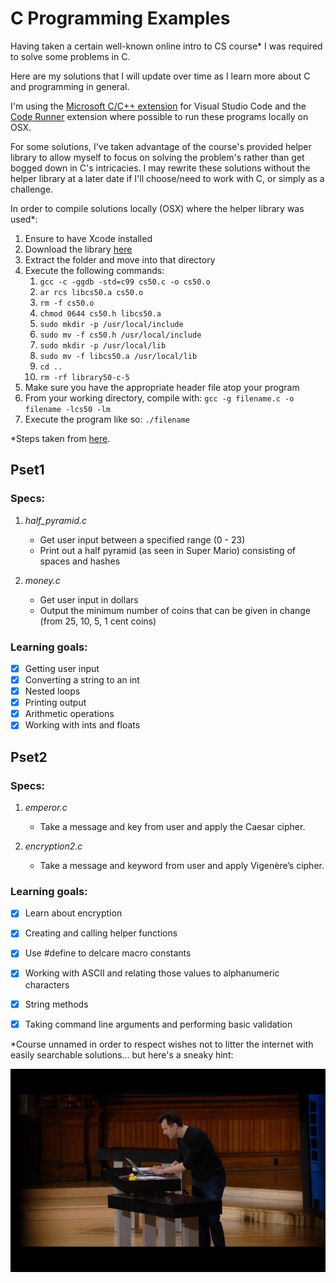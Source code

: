 # C Programming Examples

Having taken a certain well-known online intro to CS course* I was required to solve some problems in C.

Here are my solutions that I will update over time as I learn more about C and programming in general.

I'm using the [Microsoft C/C++ extension](https://marketplace.visualstudio.com/items?itemName=ms-vscode.cpptools) for Visual Studio Code and the [Code Runner](https://marketplace.visualstudio.com/items?itemName=formulahendry.code-runner) extension where possible to run these programs locally on OSX.

For some solutions, I've taken advantage of the course's provided helper library to allow myself to focus on solving the problem's rather than get bogged down in C's intricacies. I may rewrite these solutions without the helper library at a later date if I'll choose/need to work with C, or simply as a challenge.

In order to compile solutions locally (OSX) where the helper library was used*:

1. Ensure to have Xcode installed
2. Download the library [here](https://github.com/cs50/libcs50/releases)
3. Extract the folder and move into that directory
4. Execute the following commands:
   1. `gcc -c -ggdb -std=c99 cs50.c -o cs50.o`
   2. `ar rcs libcs50.a cs50.o`
   3. `rm -f cs50.o`
   4. `chmod 0644 cs50.h libcs50.a`
   5. `sudo mkdir -p /usr/local/include`
   6. `sudo mv -f cs50.h /usr/local/include`
   7. `sudo mkdir -p /usr/local/lib`
   8. `sudo mv -f libcs50.a /usr/local/lib`
   9. `cd ..`
   10. `rm -rf library50-c-5`
5. Make sure you have the appropriate header file atop your program
6. From your working directory, compile with: `gcc -g filename.c -o filename -lcs50 -lm`
7. Execute the program like so: `./filename`

*Steps taken from [here](https://cs50.stackexchange.com/a/2998/23961).
## Pset1

### Specs:

1. *half_pyramid.c*
   + Get user input between a specified range (0 - 23)
   + Print out a half pyramid (as seen in Super Mario) consisting of spaces and hashes

2. *money.c*
   + Get user input in dollars
   + Output the minimum number of coins that can be given in change (from 25, 10, 5, 1 cent coins)



### Learning goals:

* [x] Getting user input
* [x] Converting a string to an int
* [x] Nested loops
* [x] Printing output
* [x] Arithmetic operations
* [x] Working with ints and floats

## Pset2

### Specs:

1. *emperor.c*
   + Take a message and key from user and apply the Caesar cipher.

2. *encryption2.c*
   + Take a message and keyword from user and apply Vigenère’s cipher.

### Learning goals:

* [x] Learn about encryption
* [x] Creating and calling helper functions
* [x] Use #define to delcare macro constants
* [x] Working with ASCII and relating those values to alphanumeric characters
* [x] String methods
* [x] Taking command line arguments and performing basic validation


*Course unnamed in order to respect wishes not to litter the internet with easily searchable solutions... but here's a sneaky hint:

![David Malan](images/malan.jpg)
